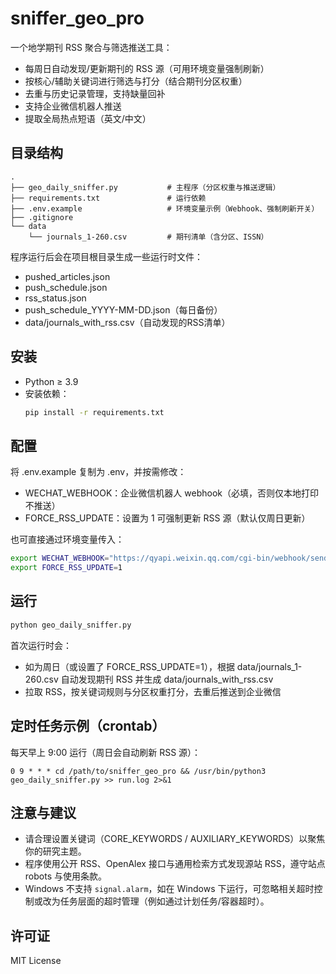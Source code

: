 # sniffer_geo_pro

一个地学期刊 RSS 聚合与筛选推送工具：
- 每周日自动发现/更新期刊的 RSS 源（可用环境变量强制刷新）
- 按核心/辅助关键词进行筛选与打分（结合期刊分区权重）
- 去重与历史记录管理，支持缺量回补
- 支持企业微信机器人推送
- 提取全局热点短语（英文/中文）

## 目录结构

```
.
├── geo_daily_sniffer.py           # 主程序（分区权重与推送逻辑）
├── requirements.txt               # 运行依赖
├── .env.example                   # 环境变量示例（Webhook、强制刷新开关）
├── .gitignore
└── data
    └── journals_1-260.csv         # 期刊清单（含分区、ISSN）
```

程序运行后会在项目根目录生成一些运行时文件：
- pushed_articles.json
- push_schedule.json
- rss_status.json
- push_schedule_YYYY-MM-DD.json（每日备份）
- data/journals_with_rss.csv（自动发现的RSS清单）

## 安装

- Python ≥ 3.9
- 安装依赖：
  ```bash
  pip install -r requirements.txt
  ```

## 配置

将 .env.example 复制为 .env，并按需修改：
- WECHAT_WEBHOOK：企业微信机器人 webhook（必填，否则仅本地打印不推送）
- FORCE_RSS_UPDATE：设置为 1 可强制更新 RSS 源（默认仅周日更新）

也可直接通过环境变量传入：
```bash
export WECHAT_WEBHOOK="https://qyapi.weixin.qq.com/cgi-bin/webhook/send?key=YOUR_KEY"
export FORCE_RSS_UPDATE=1
```

## 运行

```bash
python geo_daily_sniffer.py
```

首次运行时会：
- 如为周日（或设置了 FORCE_RSS_UPDATE=1），根据 data/journals_1-260.csv 自动发现期刊 RSS 并生成 data/journals_with_rss.csv
- 拉取 RSS，按关键词规则与分区权重打分，去重后推送到企业微信

## 定时任务示例（crontab）

每天早上 9:00 运行（周日会自动刷新 RSS 源）：
```
0 9 * * * cd /path/to/sniffer_geo_pro && /usr/bin/python3 geo_daily_sniffer.py >> run.log 2>&1
```

## 注意与建议

- 请合理设置关键词（CORE_KEYWORDS / AUXILIARY_KEYWORDS）以聚焦你的研究主题。
- 程序使用公开 RSS、OpenAlex 接口与通用检索方式发现源站 RSS，遵守站点 robots 与使用条款。
- Windows 不支持 `signal.alarm`，如在 Windows 下运行，可忽略相关超时控制或改为任务层面的超时管理（例如通过计划任务/容器超时）。

## 许可证

MIT License